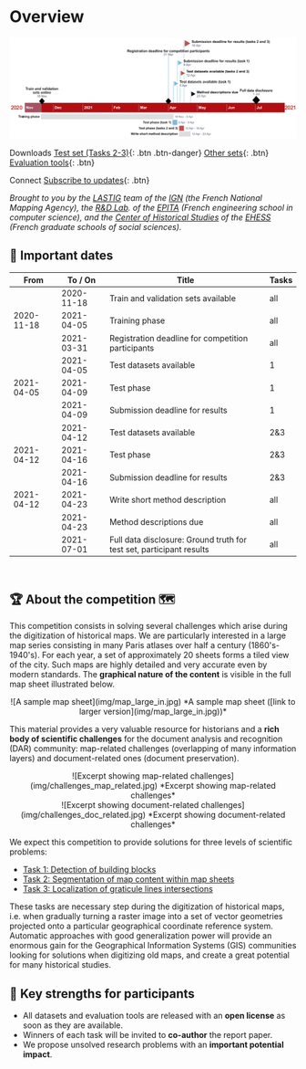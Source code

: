 # Overview
<!--
Generated using https://online.officetimeline.com
See source in timeline_data/source.xls
-->
<!-- <center> -->
[![Competition timeline](img/timeline.png)  ](img/timeline.png)
<!-- *Competition timeline ([link to larger view](img/timeline.png))* -->
<!-- </center> -->

<i class="fa fa-download fa-lg"></i> Downloads 
[Test set (Tasks 2-3)](downloads.md#test-inputs-for-task-2-and-3){: .btn  .btn-danger}
[Other sets](downloads.md){: .btn}
[Evaluation tools](downloads.md#evaluation-tools){: .btn}

<i class="fa fa-rss fa-lg"></i> Connect 
[Subscribe to updates](contact.md#subscribe-to-updates){: .btn}

*Brought to you by*
*the [LASTIG](https://www.umr-lastig.fr/) team of the [IGN](https://ign.fr/) (the French National Mapping Agency),*
*the [R&D Lab](https://www.lrde.epita.fr/). of the [EPITA](https://www.epita.fr/) (French engineering school in computer science),*
*and the [Center of Historical Studies](http://crh.ehess.fr/) of the [EHESS](https://www.ehess.fr/) (French graduate schools of social sciences).*

## 📅 Important dates

| From       | To / On    | Title                                                                | Tasks |
| ---------- | ---------- | -------------------------------------------------------------------- | ----- |
|            | 2020-11-18 | Train and validation sets available                                  | all   |
| 2020-11-18 | 2021-04-05 | Training phase                                                       | all   |
|            | 2021-03-31 | Registration deadline for competition participants                   | all   |
|            | 2021-04-05 | Test datasets available                                              | 1     |
| 2021-04-05 | 2021-04-09 | Test phase                                                           | 1     |
|            | 2021-04-09 | Submission deadline for results                                      | 1     |
|            | 2021-04-12 | Test datasets available                                              | 2&3   |
| 2021-04-12 | 2021-04-16 | Test phase                                                           | 2&3   |
|            | 2021-04-16 | Submission deadline for results                                      | 2&3   |
| 2021-04-12 | 2021-04-23 | Write short method description                                       | all   |
|            | 2021-04-23 | Method descriptions due                                              | all   |
|            | 2021-07-01 | Full data disclosure: Ground truth for test set, participant results | all   |

<br>

<!-- ## How to register?
Please check the [Registration page](registration.md). -->

<!-- ## How to download dataset and evaluation tools?
- The **train and validation sets** for all tasks are available under the [Downloads page](downloads.md).
- **Evaluation tools** will be **open sourced soon** so participant can check their results themselves.
- **Test sets** for all tasks will be released **at the start of the test phase.**
- **All competition material** (full dataset, participant results, evaluation tools) will be released publicly **at the end of the competition.** -->
## 🏆 About the competition 🗺️
This competition consists in solving several challenges which arise during the digitization of historical maps.
We are particularly interested in a large map series consisting in many Paris atlases over half a century (1860's-1940's).
For each year, a set of approximately 20 sheets forms a tiled view of the city.
Such maps are highly detailed and very accurate even by modern standards.
The **graphical nature of the content** is visible in the full map sheet illustrated below.

<center>
![A sample map sheet](img/map_large_in.jpg) 
*A sample map sheet ([link to larger version](img/map_large_in.jpg))* <!-- FIXME add really larger image -->
</center>

This material provides a very valuable resource for historians and a **rich body of scientific challenges** for the document analysis and recognition (DAR) community: map-related challenges (overlapping of many information layers) and document-related ones (document preservation).

<center>
![Excerpt showing map-related challenges](img/challenges_map_related.jpg)
*Excerpt showing map-related challenges*
</center>

<center>
![Excerpt showing document-related challenges](img/challenges_doc_related.jpg)
*Excerpt showing document-related challenges*
</center>

We expect this competition to provide solutions for three levels of scientific problems:

- [Task 1: Detection of building blocks](tasks/task1.md)
- [Task 2: Segmentation of map content within map sheets](tasks/task2.md)
- [Task 3: Localization of graticule lines intersections](tasks/task3.md)

These tasks are necessary step during the digitization of historical maps, i.e. when gradually turning a raster image into a set of vector geometries projected onto a particular geographical coordinate reference system.
Automatic approaches with good generalization power will provide an enormous gain for the Geographical Information Systems (GIS) communities looking for solutions when digitizing old maps,
and create a great potential for many historical studies.


## 🚀 Key strengths for participants
- All datasets and evaluation tools are released with an **open license** as soon as they are available.
- Winners of each task will be invited to **co-author** the report paper.
- We propose unsolved research problems with an **important potential impact**.
  